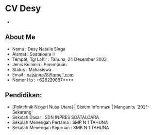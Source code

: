 # CV Desy
+
## About Me
- Nama              : Desy Natalia Singa
- Alamat            : Soataloara II
- Tempat, Tgl Lahir : Tahuna, 24 Desember 2003
- Jenis Kelamin     : Perempuan
- Status            : Mahasiswa
- Email             : natsinga78@gmail.com
- Nomor Hp          : +628229887****

## Pendidikan:
- [Politeknik Negeri Nusa Utara] | Sistem Informasi | Manganitu '2021-Sekarang'
- Sekolah Dasar : SDN INPRES SOATALOARA
- Sekolah Menengah Pertama : SMP N 1 TAHUNA
- Sekolah Menengah Kejuruan : SMK N 1 TAHUNA


